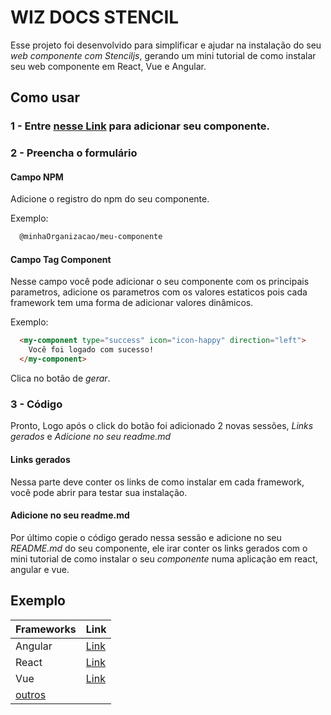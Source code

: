 # WIZ DOCS STENCIL
Esse projeto foi desenvolvido para simplificar e ajudar na instalação do seu *web componente com Stenciljs*,
gerando um mini tutorial de como instalar seu  web componente em React, Vue e Angular.


## Como usar 
### 1 - Entre [nesse Link](https://wizsolucoes.github.io/wiz-doc-stencil/#/generator) para adicionar seu componente.

### 2 - Preencha o formulário
  ####  Campo NPM
   Adicione o registro do npm do seu componente.

Exemplo:
```bash 
  @minhaOrganizacao/meu-componente
```
  #### Campo Tag Component
  Nesse campo você pode adicionar o seu componente com os principais parametros,
  adicione os parametros com os valores estaticos pois cada framework tem uma forma
  de adicionar valores dinâmicos.

  Exemplo:
```html 
  <my-component type="success" icon="icon-happy" direction="left">
    Você foi logado com sucesso!
  </my-component>
```
Clica no botão de *gerar*.


### 3 - Código
Pronto, Logo após o click do botão foi adicionado 2 novas sessões, _Links gerados_ e _Adicione no seu readme.md_

#### Links gerados
Nessa parte deve conter os links de como instalar em cada framework, você pode abrir para testar sua instalação.


#### Adicione no seu readme.md
Por último copie o código gerado nessa sessão e adicione no seu *README.md* do seu componente,
ele irar conter os links gerados com o mini tutorial de como instalar o seu _componente_ numa aplicação em react, angular e vue.

## Exemplo 

|Frameworks| Link|
|--|--|
|Angular| [Link]()|
|React | [Link]()|
|Vue | [Link]()|
| [outros](https://stenciljs.com/docs/overview)| 
